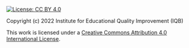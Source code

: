 [![License: CC BY 4.0](https://img.shields.io/badge/License-CC%20BY%204.0-lightgrey.svg)](https://creativecommons.org/licenses/by-sa/4.0/)

Copyright (c) 2022 Institute for Educational Quality Improvement (IQB)

This work is licensed under a 
[Creative Commons Attribution 4.0 International License](https://creativecommons.org/licenses/by/4.0/).

